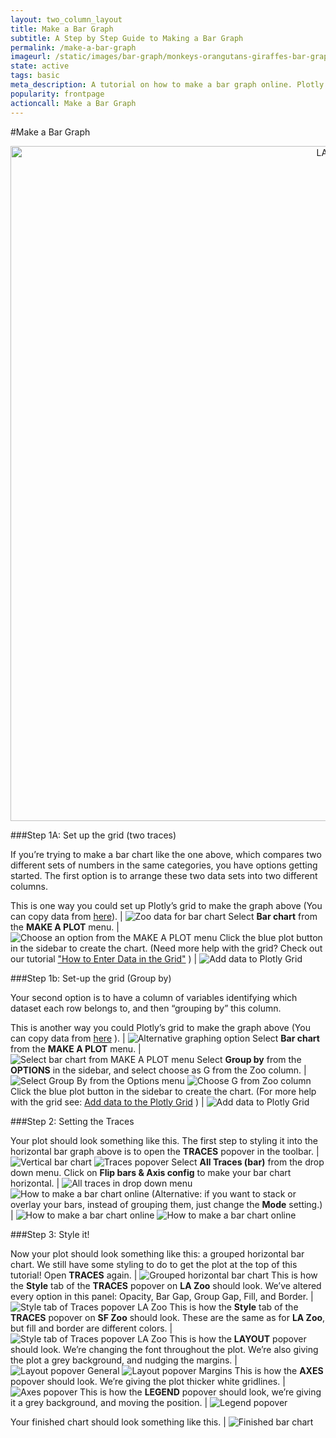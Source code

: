 ```yaml
---
layout: two_column_layout
title: Make a Bar Graph
subtitle: A Step by Step Guide to Making a Bar Graph
permalink: /make-a-bar-graph
imageurl: /static/images/bar-graph/monkeys-orangutans-giraffes-bar-graph.png
state: active
tags: basic
meta_description: A tutorial on how to make a bar graph online. Plotly is the easiest and fastest way to make and share graphs online.
popularity: frontpage
actioncall: Make a Bar Graph
---
```


#Make a Bar Graph

<div class="graphembed">
    <a href="https://plot.ly/~Nicole_G/46/" target="_blank" title="LA Zoo vs SF Zoo" style="display: block; text-align: center;"><img src="https://plot.ly/~Nicole_G/46.png" alt="LA Zoo vs SF Zoo" style="max-width: 100%;width: 1080px;"  width="1080" onerror="this.onerror=null;this.src='https://plot.ly/404.png';" /></a>
    <script data-plotly="Nicole_G:46" src="https://plot.ly/embed.js" async></script>
</div>


###Step 1A: Set up the grid (two traces)

If you’re trying to make a bar chart like the one above, which compares two different sets of numbers in the same categories, you have options getting started.
The first option is to arrange these two data sets into two different columns.

This is one way you could set up Plotly’s grid to make the graph above (You can copy data from [here](https://plot.ly/~cimar/191)). | ![Zoo data for bar chart](/static/images/bar-graph/zoo-data-for-bar-chart.png)
Select **Bar chart** from the **MAKE A PLOT** menu. | ![Choose an option from the MAKE A PLOT menu](/static/images/bar-graph/plot-menu.png)
Click the blue plot button in the sidebar to create the chart.  (Need more help with the grid? Check out our tutorial ["How to Enter Data in the Grid"](https://plot.ly/add-data-to-the-plotly-grid) ) | ![Add data to Plotly Grid](/static/images/bar-graph/add-data-to-the-plotly-grid.png)

###Step 1b: Set-up the grid (Group by)

Your second option is to have a column of variables identifying which dataset each row belongs to, and then “grouping by” this column.

This is another way you could Plotly’s grid to make the graph above (You can copy data from [here](https://plot.ly/~mariahh/3096) ). | ![Alternative graphing option](/static/images/bar-graph/alternative-graphing-option.png)
Select **Bar chart** from the **MAKE A PLOT** menu.  |  ![Select bar chart from MAKE A PLOT menu](/static/images/bar-graph/select-bar-chart-from-make-a-plot-menu.png)
Select **Group by** from the **OPTIONS** in the sidebar, and select choose as G from the Zoo column. | ![Select Group By from the Options menu](/static/images/bar-graph/select-group-by-from-options-menu.png) ![Choose G from Zoo column](/static/images/bar-graph/choose-g-from-zoo-column.png)
Click the blue plot button in the sidebar to create the chart.  (For more help with the grid see: [Add data to the Plotly Grid](https://plot.ly/add-data-to-the-plotly-grid) ) | ![Add data to Plotly Grid](/static/images/bar-graph/add-data-to-the-plotly-grid.png)

###Step 2: Setting the Traces

Your plot should look something like this.  The first step to styling it into the horizontal bar graph above is to open the **TRACES** popover in the toolbar. | ![Vertical bar chart](/static/images/bar-graph/vertical-bar-chart.png) ![Traces popover](/static/images/bar-graph/traces-popover.png)
Select **All Traces (bar)** from the drop down menu. Click on **Flip bars &amp; Axis config** to make your bar chart horizontal. | ![All traces in drop down menu](/static/images/bar-graph/all-traces-in-drop-down-menu.png) ![How to make a bar chart online](/static/images/bar-graph/screen3.png)
(Alternative: if you want to stack or overlay your bars, instead of grouping them, just change the **Mode** setting.) | ![How to make a bar chart online](/static/images/bar-graph/image04.png) ![How to make a bar chart online](/static/images/bar-graph/image23.png)

###Step 3: Style it!

Now your plot should look something like this: a grouped horizontal bar chart. We still have some styling to do to get the plot at the top of this tutorial! Open **TRACES** again. | ![Grouped horizontal bar chart](/static/images/bar-graph/grouped-horizontal-bar-chart.png)
This is how the **Style** tab of the **TRACES** popover on **LA Zoo** should look. We’ve altered every option in this panel: Opacity, Bar Gap, Group Gap, Fill, and Border. | ![Style tab of Traces popover LA Zoo](/static/images/bar-graph/style-tab-of-traces-popover-la.png) 
This is how the **Style** tab of the **TRACES** popover on **SF Zoo** should look. These are the same as for **LA Zoo**, but fill and border are different colors. | ![Style tab of Traces popover LA Zoo](/static/images/bar-graph/style-tab-of-traces-popover-sf.png)
This is how the **LAYOUT** popover should look. We’re changing the font throughout the plot.  We’re also giving the plot a grey background, and nudging the margins. | ![Layout popover General](/static/images/bar-graph/layout-popover-general.png) ![Layout popover Margins](/static/images/bar-graph/layout-popover-margins.png.png)
This is how the **AXES** popover should look.  We’re giving the plot thicker white gridlines. | ![Axes popover](/static/images/bar-graph/axes-popover.png)
This is how the **LEGEND** popover should look, we’re giving it a grey background, and moving the position. | ![Legend popover](/static/images/bar-graph/legend-popover.png)

Your finished chart should look something like this. | ![Finished bar chart](/static/images/bar-graph/finished-bar-chart.png)
